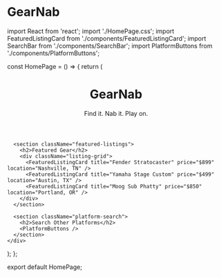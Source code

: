 # GearNab
import React from 'react';
import './HomePage.css';
import FeaturedListingCard from './components/FeaturedListingCard';
import SearchBar from './components/SearchBar';
import PlatformButtons from './components/PlatformButtons';

const HomePage = () => {
  return (
    <div className="homepage">
      <header className="hero-section">
        <h1>GearNab</h1>
        <p className="slogan">Find it. Nab it. Play on.</p>
        <SearchBar />
      </header>

      <section className="featured-listings">
        <h2>Featured Gear</h2>
        <div className="listing-grid">
          <FeaturedListingCard title="Fender Stratocaster" price="$899" location="Nashville, TN" />
          <FeaturedListingCard title="Yamaha Stage Custom" price="$499" location="Austin, TX" />
          <FeaturedListingCard title="Moog Sub Phatty" price="$850" location="Portland, OR" />
        </div>
      </section>

      <section className="platform-search">
        <h2>Search Other Platforms</h2>
        <PlatformButtons />
      </section>
    </div>
  );
};

export default HomePage;
